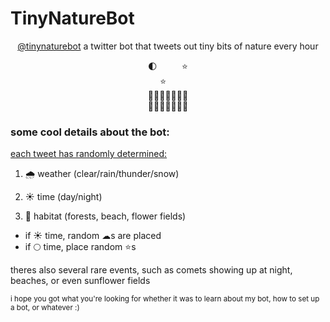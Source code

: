 # TinyNatureBot

<p align="center">
<a href='https://twitter.com/tinynaturebot'>@tinynaturebot</a>
a twitter bot that tweets out tiny bits of nature every hour
</p>

<p align="center">
🌓&nbsp;&nbsp;&nbsp;&nbsp;&nbsp;&nbsp;&nbsp;&nbsp;&nbsp;&nbsp;⭐<br>
&nbsp;&nbsp;&nbsp;&nbsp;&nbsp;⭐&nbsp;&nbsp;&nbsp;&nbsp;&nbsp;&nbsp;&nbsp;&nbsp;&nbsp;
<br>
🌳🌱🌳🌳🌳🌿🌳<br>
🌳🌳🌳🌳🌳🌳🌿
</p>

<h3>some cool details about the bot:</h3>
<span style="text-decoration: underline;">each tweet has randomly determined:</span>

1. 🌧️ weather (clear/rain/thunder/snow)

2. ☀ time (day/night)

3. 🌲 habitat (forests, beach, flower fields)

- if ☀ time, random ☁s are placed
- if 🌕 time, place random ⭐s

theres also several rare events, such as comets showing up at night, beaches, or even sunflower fields

<small>i hope you got what you're looking for whether it was to learn about my bot, how to set up a bot, or whatever  :)</small>
